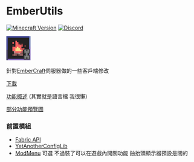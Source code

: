 EmberUtils
========
[![Minecraft Version](https://img.shields.io/badge/Minecraft-1.20.2--4%20fabric-brightgreen)](https://prismlauncher.org/)
[![Discord](https://discordapp.com/api/guilds/183081720281694210/widget.png)](https://discord.gg/YMyvUUx7VH)

![Icon](https://raw.githubusercontent.com/aMelonRind/EmberUtils/master/src/main/resources/assets/emberutils/icon.png)

針對[EmberCraft](https://forum.gamer.com.tw/C.php?bsn=18673&snA=200829&tnum=1&subbsn=18)伺服器做的一些客戶端修改  

[下載](https://github.com/aMelonRind/EmberUtils/releases/latest)

[功能概述](https://github.com/aMelonRind/EmberUtils/blob/master/src/main/resources/assets/emberutils/lang/zh_tw.json)
(其實就是語言檔 我很懶)

[部分功能預覽圖](https://github.com/aMelonRind/EmberUtils/tree/master/src/main/resources/assets/emberutils/description_images)

### 前置模組
* [Fabric API](https://modrinth.com/mod/fabric-api)
* [YetAnotherConfigLib](https://modrinth.com/mod/yacl)
* [ModMenu](https://modrinth.com/mod/modmenu) 可選 不過裝了可以在遊戲內開關功能 鈾抬頭顯示器預設是關的

